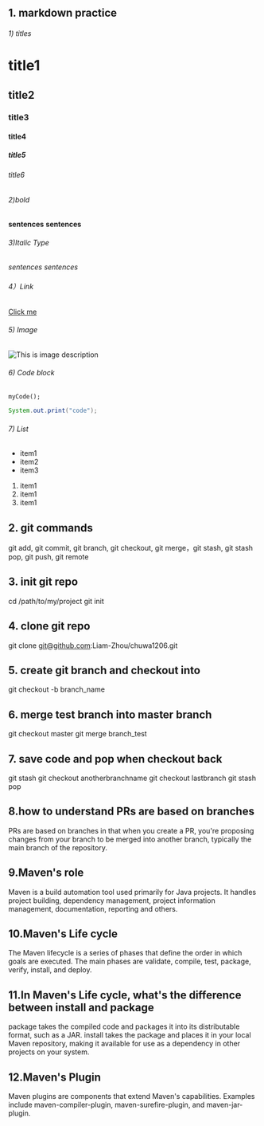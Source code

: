 ## 1. markdown practice

###### 1) titles
# title1
## title2
### title3
#### title4
##### title5
###### title6

###### 2)bold
**sentences**
__sentences__

###### 3)Italic Type
*sentences*
_sentences_

###### 4）Link
[Click me](http://example.com)

###### 5) Image
![This is image description](http://example.com/image.jpg)

###### 6) Code block
`myCode();`
```java
System.out.print("code");
```

###### 7) List
* item1
* item2
* item3

1. item1
2. item1
3. item1

## 2. git commands
git add, git commit, git branch, git checkout, git merge，git stash, git stash pop, git push, git remote

## 3. init git repo
cd /path/to/my/project
git init

## 4. clone git repo
git clone git@github.com:Liam-Zhou/chuwa1206.git

## 5. create git  branch and checkout into
git checkout -b branch_name

## 6. merge test branch into master branch
git checkout master
git merge branch_test

## 7. save code and pop when checkout back
git stash
git checkout anotherbranchname
git checkout lastbranch
git stash pop

## 8.how to understand PRs are based on branches
PRs are based on branches in that when you create a PR, you're proposing changes from your branch to be merged into another branch, typically the main branch of the repository.

## 9.Maven's role
Maven is a build automation tool used primarily for Java projects. It handles project building, dependency management, project information management, documentation, reporting and others.

## 10.Maven's Life cycle
The Maven lifecycle is a series of phases that define the order in which goals are executed. The main phases are validate, compile, test, package, verify, install, and deploy.

## 11.In Maven's Life cycle, what's the difference between install and package
package takes the compiled code and packages it into its distributable format, such as a JAR. install takes the package and places it in your local Maven repository, making it available for use as a dependency in other projects on your system.

## 12.Maven's Plugin
Maven plugins are components that extend Maven's capabilities. Examples include maven-compiler-plugin, maven-surefire-plugin, and maven-jar-plugin.